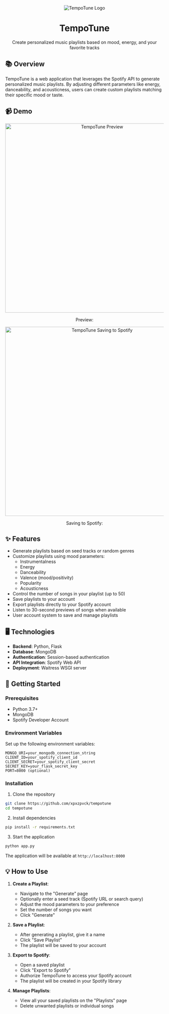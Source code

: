 <div align="center">
  <img src="static/img/logo.png" alt="TempoTune Logo"/>
  <h1>TempoTune</h1>
  <p>Create personalized music playlists based on mood, energy, and your favorite tracks</p>
</div>

## 📚 Overview

TempoTune is a web application that leverages the Spotify API to generate personalized music playlists. By adjusting different parameters like energy, danceability, and acousticness, users can create custom playlists matching their specific mood or taste.

## 📹 Demo

<div align="center">
  <a href="https://www.youtube.com/watch?v=fc4AYiUY7rI" target="_blank">
    <img src="https://img.youtube.com/vi/fc4AYiUY7rI/0.jpg" alt="TempoTune Preview" width="600">
  </a>
  <p>Preview:</p>
</div>

<div align="center">
  <a href="https://www.youtube.com/watch?v=D9MR4F8a4zY" target="_blank">
    <img src="https://img.youtube.com/vi/D9MR4F8a4zY/0.jpg" alt="TempoTune Saving to Spotify" width="600">
  </a>
  <p>Saving to Spotify:</p>
</div>

## ✨ Features

- Generate playlists based on seed tracks or random genres
- Customize playlists using mood parameters:
  - Instrumentalness
  - Energy
  - Danceability
  - Valence (mood/positivity)
  - Popularity
  - Acousticness
- Control the number of songs in your playlist (up to 50)
- Save playlists to your account
- Export playlists directly to your Spotify account
- Listen to 30-second previews of songs when available
- User account system to save and manage playlists

## 🖥️ Technologies

- **Backend**: Python, Flask
- **Database**: MongoDB
- **Authentication**: Session-based authentication
- **API Integration**: Spotify Web API
- **Deployment**: Waitress WSGI server

## 🚀 Getting Started

### Prerequisites

- Python 3.7+
- MongoDB
- Spotify Developer Account

### Environment Variables

Set up the following environment variables:

```
MONGO_URI=your_mongodb_connection_string
CLIENT_ID=your_spotify_client_id
CLIENT_SECRET=your_spotify_client_secret
SECRET_KEY=your_flask_secret_key
PORT=8000 (optional)
```

### Installation

1. Clone the repository
```bash
git clone https://github.com/xpxzpvck/tempotune
cd tempotune
```

2. Install dependencies
```bash
pip install -r requirements.txt
```

3. Start the application
```bash
python app.py
```

The application will be available at `http://localhost:8000`

## 💡 How to Use

1. **Create a Playlist**:
   - Navigate to the "Generate" page
   - Optionally enter a seed track (Spotify URL or search query)
   - Adjust the mood parameters to your preference
   - Set the number of songs you want
   - Click "Generate"

2. **Save a Playlist**:
   - After generating a playlist, give it a name
   - Click "Save Playlist"
   - The playlist will be saved to your account

3. **Export to Spotify**:
   - Open a saved playlist
   - Click "Export to Spotify"
   - Authorize TempoTune to access your Spotify account
   - The playlist will be created in your Spotify library

4. **Manage Playlists**:
   - View all your saved playlists on the "Playlists" page
   - Delete unwanted playlists or individual songs